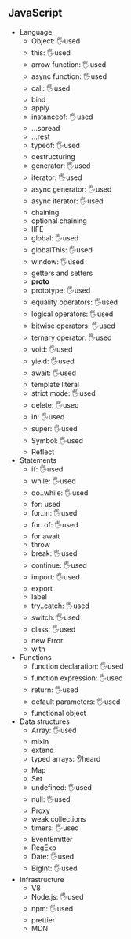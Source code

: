 ## JavaScript

- Language
  - Object: 🖐️used
  - this: 🖐️used
  - arrow function: 🖐️used
  - async function: 🖐️used
  - call: 🖐️used
  - bind
  - apply
  - instanceof: 🖐️used
  - ...spread
  - ...rest
  - typeof: 🖐️used
  - destructuring
  - generator: 🖐️used
  - iterator: 🖐️used
  - async generator: 🖐️used
  - async iterator: 🖐️used
  - chaining
  - optional chaining
  - IIFE
  - global: 🖐️used
  - globalThis: 🖐️used
  - window: 🖐️used
  - getters and setters
  - __proto__
  - prototype: 🖐️used
  - equality operators: 🖐️used
  - logical operators: 🖐️used
  - bitwise operators: 🖐️used
  - ternary operator: 🖐️used
  - void: 🖐️used
  - yield: 🖐️used
  - await: 🖐️used
  - template literal
  - strict mode: 🖐️used
  - delete: 🖐️used
  - in: 🖐️used
  - super: 🖐️used
  - Symbol: 🖐️used
  - Reflect
- Statements
  - if: 🖐️used
  - while: 🖐️used
  - do..while: 🖐️used
  - for: used
  - for..in: 🖐️used
  - for..of: 🖐️used
  - for await
  - throw
  - break: 🖐️used
  - continue: 🖐️used
  - import: 🖐️used
  - export
  - label
  - try..catch: 🖐️used
  - switch: 🖐️used
  - class: 🖐️used
  - new Error
  - with
- Functions
  - function declaration: 🖐️used
  - function expression: 🖐️used
  - return: 🖐️used
  - default parameters: 🖐️used
  - functional object
- Data structures
  - Array: 🖐️used
  - mixin
  - extend
  - typed arrays: 👂heard
  - Map
  - Set
  - undefined: 🖐️used
  - null: 🖐️used
  - Proxy
  - weak collections
  - timers: 🖐️used
  - EventEmitter
  - RegExp
  - Date: 🖐️used
  - BigInt: 🖐️used
- Infrastructure
  - V8
  - Node.js: 🖐️used
  - npm: 🖐️used
  - prettier
  - MDN
